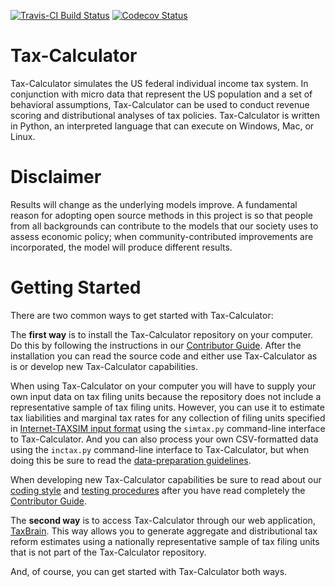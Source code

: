 [![Travis-CI Build Status](https://travis-ci.org/open-source-economics/Tax-Calculator.svg?branch=master)](https://travis-ci.org/open-source-economics/Tax-Calculator)
[![Codecov Status](https://codecov.io/github/open-source-economics/Tax-Calculator/coverage.svg?precision=2)](https://codecov.io/github/open-source-economics/Tax-Calculator)

Tax-Calculator
==============

Tax-Calculator simulates the US federal individual income tax
system.  In conjunction with micro data that represent the US
population and a set of behavioral assumptions, Tax-Calculator can
be used to conduct revenue scoring and distributional analyses of tax
policies.  Tax-Calculator is written in Python, an interpreted
language that can execute on Windows, Mac, or Linux.

Disclaimer
==========

Results will change as the underlying models improve. A fundamental
reason for adopting open source methods in this project is so that
people from all backgrounds can contribute to the models that our
society uses to assess economic policy; when community-contributed
improvements are incorporated, the model will produce different
results.

Getting Started
===============

There are two common ways to get started with Tax-Calculator:

The **first way** is to install the Tax-Calculator repository on your
computer.  Do this by following the instructions in our [Contributor
Guide](http://taxcalc.readthedocs.io/en/latest/contributor_guide.html).
After the installation you can read the source code and either use
Tax-Calculator as is or develop new Tax-Calculator capabilities.

When using Tax-Calculator on your computer you will have to supply
your own input data on tax filing units because the repository does
not include a representative sample of tax filing units.  However, you
can use it to estimate tax liabilities and marginal tax rates for any
collection of filing units specified in [Internet-TAXSIM input
format](http://users.nber.org/~taxsim/taxsim-calc9/) using the
`simtax.py` command-line interface to Tax-Calculator.  And you can
also process your own CSV-formatted data using the `inctax.py`
command-line interface to Tax-Calculator, but when doing this be
sure to read the [data-preparation guidelines](DATAPREP.md).

When developing new Tax-Calculator capabilities be sure to read about
our [coding style](CODING.md) and [testing procedures](TESTING.md)
after you have read completely the [Contributor
Guide](http://taxcalc.readthedocs.io/en/latest/contributor_guide.html).

The **second way** is to access Tax-Calculator through our web
application, [TaxBrain](http://www.ospc.org/taxbrain).  This way
allows you to generate aggregate and distributional tax reform
estimates using a nationally representative sample of tax filing units
that is not part of the Tax-Calculator repository.

And, of course, you can get started with Tax-Calculator both ways.
